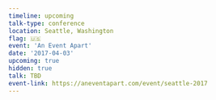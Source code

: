 ```yaml
---
timeline: upcoming
talk-type: conference
location: Seattle, Washington
flag: 🇺🇸
event: 'An Event Apart'
date: '2017-04-03'
upcoming: true
hidden: true
talk: TBD
event-link: https://aneventapart.com/event/seattle-2017
---
```

